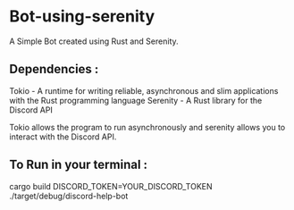 # Bot-using-serenity

A Simple Bot created using Rust and Serenity.

## Dependencies : 
Tokio - A runtime for writing reliable, asynchronous and slim applications with the Rust programming language
Serenity - A Rust library for the Discord API

Tokio allows the program to run asynchronously and serenity allows you to interact with the Discord API.

## To Run in your terminal :
cargo build
DISCORD_TOKEN=YOUR_DISCORD_TOKEN ./target/debug/discord-help-bot
